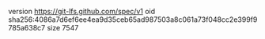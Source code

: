 version https://git-lfs.github.com/spec/v1
oid sha256:4086a7d6ef6ee4ea9d35ceb65ad987503a8c061a73f048cc2e399f9785a638c7
size 7547
